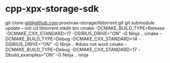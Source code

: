 # cpp-xpx-storage-sdk

git clone git@github.com:proximax-storage/libtorrent.git
git submodule update --init
cd libtorrent
mkdir bin
cmake -DCMAKE_BUILD_TYPE=Release -DCMAKE_CXX_STANDARD=17 -DSIRIUS_DRIVE="ON" -G Ninja ..
cmake -DCMAKE_BUILD_TYPE=Debug -DCMAKE_CXX_STANDARD=14 -DSIRIUS_DRIVE="ON" -G Ninja ..
#does not work cmake -DCMAKE_BUILD_TYPE=Debug -DCMAKE_CXX_STANDARD=17 -Dbuild_examples="ON" -G Ninja ..
ninja
